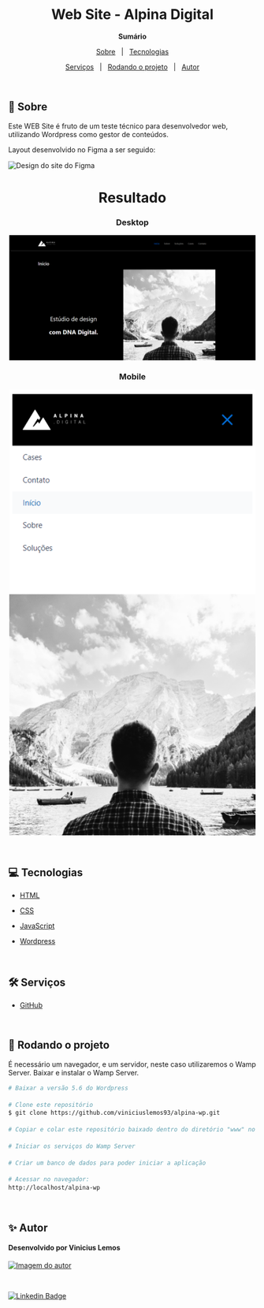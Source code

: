 <h1 align="center">Web Site - Alpina Digital</h1>

**<p align="center">Sumário</p>**
<p align="center">
<a href="#dart-sobre">Sobre</a> &#xa0; | &#xa0;
<a href="#computer-tecnologias">Tecnologias</a>
</p>
<p align="center">
<a href="#hammer_and_wrench-serviços">Serviços</a> &#xa0; | &#xa0;
<a href="#scroll-rodando-o-projeto">Rodando o projeto</a> &#xa0; | &#xa0;
<a href="#sparkles-autor">Autor</a>
</p>

&#xa0;
 
## :dart: Sobre
<p>Este WEB Site é fruto de um teste técnico para desenvolvedor web, utilizando Wordpress como gestor de conteúdos.</p>
<p>Layout desenvolvido no Figma a ser seguido:</p
<div align="center">
<img align="center" alt="Design do site do Figma" width="500" src="layout-figma.png">
</div>

<h1 align="center">Resultado</h1>
<div align="center">

### Desktop

<img align="center" alt="Design do site" width="500" src="layout-grande.png">
</div>

<div align="center">

### Mobile

<img align="center" alt="Design do site" width="500" src="layout-mobile.png">
</div>


&#xa0;

## :computer: Tecnologias
* [HTML](https://developer.mozilla.org/pt-BR/docs/Web/HTML)

* [CSS](https://www.w3schools.com/css/)

* [JavaScript](https://www.javascript.com/)

* [Wordpress](https://br.wordpress.org/)

&#xa0;

## :hammer_and_wrench: Serviços
* <a href="https://github.com/">GitHub</a>

&#xa0;

## :scroll: Rodando o projeto
É necessário um navegador, e um servidor, neste caso utilizaremos o Wamp Server.
Baixar e instalar o Wamp Server.

```bash
# Baixar a versão 5.6 do Wordpress

# Clone este repositório
$ git clone https://github.com/viniciuslemos93/alpina-wp.git

# Copiar e colar este repositório baixado dentro do diretório "www" no caminho que o Wamp Server está instalado

# Iniciar os serviços do Wamp Server

# Criar um banco de dados para poder iniciar a aplicação

# Acessar no navegador:
http://localhost/alpina-wp


```

&#xa0;

## :sparkles: Autor

<h4>Desenvolvido por Vinicius Lemos</h4>

<a href="https://github.com/viniciuslemos93">
<img src="https://github.com/viniciuslemos93.png" width="150px" alt="Imagem do autor">
</a>

&#xa0;

[![Linkedin Badge](https://img.shields.io/badge/-Vinicius%20Lemos-blue?style=flat-square&logo=Linkedin&logoColor=white&link=https://www.linkedin.com/in/viniciuslemos93/)](https://www.linkedin.com/in/viniciuslemos93/)<br>
